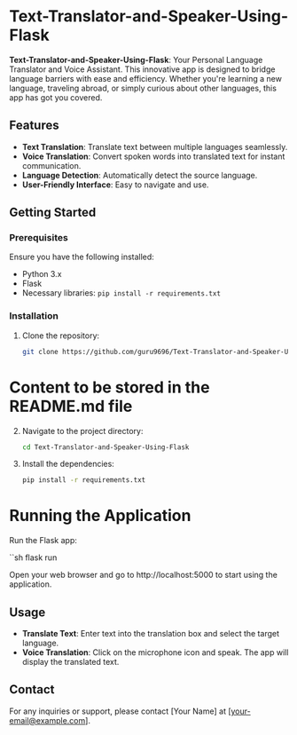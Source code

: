 # Text-Translator-and-Speaker-Using-Flask

**Text-Translator-and-Speaker-Using-Flask**: Your Personal Language Translator and Voice Assistant. This innovative app is designed to bridge language barriers with ease and efficiency. Whether you're learning a new language, traveling abroad, or simply curious about other languages, this app has got you covered.

## Features

- **Text Translation**: Translate text between multiple languages seamlessly.
- **Voice Translation**: Convert spoken words into translated text for instant communication.
- **Language Detection**: Automatically detect the source language.
- **User-Friendly Interface**: Easy to navigate and use.

## Getting Started

### Prerequisites

Ensure you have the following installed:

- Python 3.x
- Flask
- Necessary libraries: `pip install -r requirements.txt`

### Installation

1. Clone the repository:
   ```sh
   git clone https://github.com/guru9696/Text-Translator-and-Speaker-Using-Flask.git


# Content to be stored in the README.md file

2. Navigate to the project directory:

   ```sh
   cd Text-Translator-and-Speaker-Using-Flask

3. Install the dependencies:

   ```sh
   pip install -r requirements.txt

# Running the Application
Run the Flask app:

  ``sh
  flask run

  Open your web browser and go to http://localhost:5000 to start using the application.

## Usage
- **Translate Text**: Enter text into the translation box and select the target language.
- **Voice Translation**: Click on the microphone icon and speak. The app will display the translated text.


## Contact
For any inquiries or support, please contact [Your Name] at [your-email@example.com].